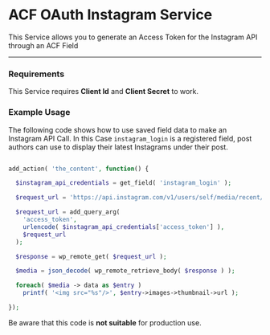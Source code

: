 # ACF OAuth Instagram Service

This Service allows you to generate an Access Token for the Instagram API through an ACF Field

------------------

### Requirements

This Service requires  __Client Id__ and __Client Secret__ to work.


### Example Usage


The following code shows how to use saved field data to make an Instagram API Call. In this Case `instagram_login` is a registered field, post authors can use to display their latest Instagrams under their post.

```php

add_action( 'the_content', function() {

  $instagram_api_credentials = get_field( 'instagram_login' );

  $request_url = 'https://api.instagram.com/v1/users/self/media/recent/';

  $request_url = add_query_arg(
    'access_token',
    urlencode( $instagram_api_credentials['access_token'] ),
    $request_url
  );

  $response = wp_remote_get( $request_url );

  $media = json_decode( wp_remote_retrieve_body( $response ) );

  foreach( $media -> data as $entry )
    printf( '<img src="%s"/>', $entry->images->thumbnail->url );

});

```
Be aware that this code is **not suitable** for production use.

